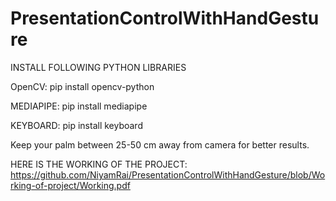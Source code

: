 # PresentationControlWithHandGesture

INSTALL FOLLOWING PYTHON LIBRARIES 

OpenCV:
pip install opencv-python

MEDIAPIPE:
pip install mediapipe

KEYBOARD:
pip install keyboard

Keep your palm between 25-50 cm away from camera for better results.

HERE IS THE WORKING OF THE PROJECT: https://github.com/NiyamRai/PresentationControlWithHandGesture/blob/Working-of-project/Working.pdf
